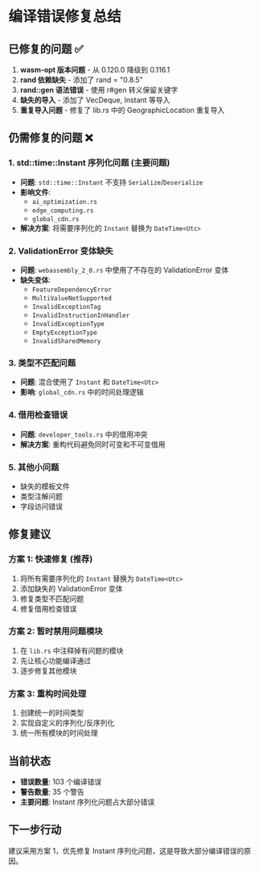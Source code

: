 # 编译错误修复总结

## 已修复的问题 ✅

1. **wasm-opt 版本问题** - 从 0.120.0 降级到 0.116.1
2. **rand 依赖缺失** - 添加了 rand = "0.8.5"
3. **rand::gen 语法错误** - 使用 r#gen 转义保留关键字
4. **缺失的导入** - 添加了 VecDeque, Instant 等导入
5. **重复导入问题** - 修复了 lib.rs 中的 GeographicLocation 重复导入

## 仍需修复的问题 ❌

### 1. std::time::Instant 序列化问题 (主要问题)

- **问题**: `std::time::Instant` 不支持 `Serialize`/`Deserialize`
- **影响文件**:
  - `ai_optimization.rs`
  - `edge_computing.rs`
  - `global_cdn.rs`
- **解决方案**: 将需要序列化的 `Instant` 替换为 `DateTime<Utc>`

### 2. ValidationError 变体缺失

- **问题**: `webassembly_2_0.rs` 中使用了不存在的 ValidationError 变体
- **缺失变体**:
  - `FeatureDependencyError`
  - `MultiValueNotSupported`
  - `InvalidExceptionTag`
  - `InvalidInstructionInHandler`
  - `InvalidExceptionType`
  - `EmptyExceptionType`
  - `InvalidSharedMemory`

### 3. 类型不匹配问题

- **问题**: 混合使用了 `Instant` 和 `DateTime<Utc>`
- **影响**: `global_cdn.rs` 中的时间处理逻辑

### 4. 借用检查错误

- **问题**: `developer_tools.rs` 中的借用冲突
- **解决方案**: 重构代码避免同时可变和不可变借用

### 5. 其他小问题

- 缺失的模板文件
- 类型注解问题
- 字段访问错误

## 修复建议

### 方案 1: 快速修复 (推荐)

1. 将所有需要序列化的 `Instant` 替换为 `DateTime<Utc>`
2. 添加缺失的 ValidationError 变体
3. 修复类型不匹配问题
4. 修复借用检查错误

### 方案 2: 暂时禁用问题模块

1. 在 `lib.rs` 中注释掉有问题的模块
2. 先让核心功能编译通过
3. 逐步修复其他模块

### 方案 3: 重构时间处理

1. 创建统一的时间类型
2. 实现自定义的序列化/反序列化
3. 统一所有模块的时间处理

## 当前状态

- **错误数量**: 103 个编译错误
- **警告数量**: 35 个警告
- **主要问题**: Instant 序列化问题占大部分错误

## 下一步行动

建议采用方案 1，优先修复 Instant 序列化问题，这是导致大部分编译错误的原因。

